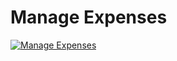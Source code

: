 Manage Expenses
=======

[![Manage Expenses](http://manage-expenses.com/favicon.ico)](http://manage-expenses.com)